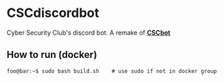 # CSCdiscordbot

Cyber Security Club's discord bot. A remake of **[CSCbot](https://github.com/Hiexy/CSCBot)**





## How to run (docker)


```console
foo@bar:~$ sudo bash build.sh    # use sudo if not in docker group
```